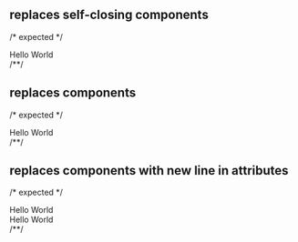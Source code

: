 ## replaces self-closing components
<Component/>

/* expected */
<div class="test">Hello World</div>
/**/

## replaces components
<Component></Component>

/* expected */
<div class="test">Hello World</div>
/**/

## replaces components with new line in attributes
<Component test
  boolean />
  <Component test
  boolean></Component>

/* expected */
<div class="test">Hello World</div>
  <div class="test">Hello World</div>
/**/